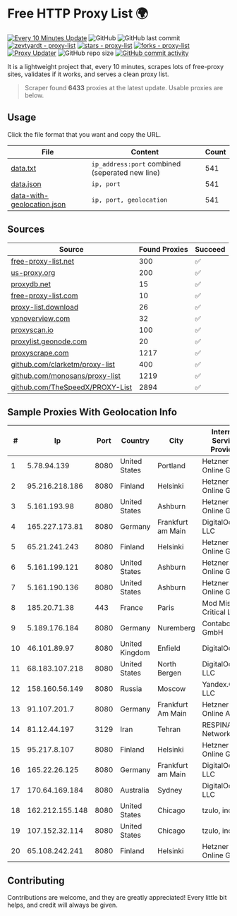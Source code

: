 
# Free HTTP Proxy List 🌍

[![Every 10 Minutes Update](https://github.com/mertguvencli/http-proxy-list/actions/workflows/main.yml/badge.svg?branch=main)](https://github.com/mertguvencli/http-proxy-list/actions/workflows/main.yml)
![GitHub](https://img.shields.io/github/license/mertguvencli/http-proxy-list)
![GitHub last commit](https://img.shields.io/github/last-commit/mertguvencli/http-proxy-list)
[![zevtyardt - proxy-list](https://img.shields.io/static/v1?label=zevtyardt&message=proxy-list&color=blue&logo=github)](https://github.com/zevtyardt/proxy-list "Go to GitHub repo")
[![stars - proxy-list](https://img.shields.io/github/stars/zevtyardt/proxy-list?style=social)](https://github.com/zevtyardt/proxy-list)
[![forks - proxy-list](https://img.shields.io/github/forks/zevtyardt/proxy-list?style=social)](https://github.com/zevtyardt/proxy-list)
[![Proxy Updater](https://github.com/zevtyardt/proxy-list/workflows/Proxy%20Updater/badge.svg)](https://github.com/zevtyardt/proxy-list/actions?query=workflow:"Proxy+Updater")
![GitHub repo size](https://img.shields.io/github/repo-size/zevtyardt/proxy-list)
[![GitHub commit activity](https://img.shields.io/github/commit-activity/m/zevtyardt/proxy-list?logo=commits)](https://github.com/zevtyardt/proxy-list/commits/main)

It is a lightweight project that, every 10 minutes, scrapes lots of free-proxy sites, validates if it works, and serves a clean proxy list.

> Scraper found **6433** proxies at the latest update. Usable proxies are below.

## Usage

Click the file format that you want and copy the URL.

|File|Content|Count|
|----|-------|-----|
|[data.txt](https://raw.githubusercontent.com/mertguvencli/http-proxy-list/main/proxy-list/data.txt)|`ip_address:port` combined (seperated new line)|541|
|[data.json](https://raw.githubusercontent.com/mertguvencli/http-proxy-list/main/proxy-list/data.json)|`ip, port`|541|
|[data-with-geolocation.json](https://raw.githubusercontent.com/mertguvencli/http-proxy-list/main/proxy-list/data-with-geolocation.json)|`ip, port, geolocation`|541|

## Sources

|Source|Found Proxies|Succeed|
|------|-------------|-------|
|[free-proxy-list.net](https://free-proxy-list.net)|300|✅|
|[us-proxy.org](https://www.us-proxy.org)|200|✅|
|[proxydb.net](http://proxydb.net)|15|✅|
|[free-proxy-list.com](https://free-proxy-list.com/?page=&port=&type%5B%5D=http&type%5B%5D=https&up_time=0&search=Search)|10|✅|
|[proxy-list.download](https://www.proxy-list.download/HTTP)|26|✅|
|[vpnoverview.com](https://vpnoverview.com/privacy/anonymous-browsing/free-proxy-servers)|32|✅|
|[proxyscan.io](https://www.proxyscan.io)|100|✅|
|[proxylist.geonode.com](https://proxylist.geonode.com/api/proxy-list?limit=300&page=1&sort_by=lastChecked&sort_type=desc&protocols=http,https)|20|✅|
|[proxyscrape.com](https://api.proxyscrape.com/v2/?request=displayproxies&protocol=http&timeout=10000&country=all&ssl=all&anonymity=all)|1217|✅|
|[github.com/clarketm/proxy-list](https://raw.githubusercontent.com/clarketm/proxy-list/master/proxy-list-raw.txt)|400|✅|
|[github.com/monosans/proxy-list](https://raw.githubusercontent.com/monosans/proxy-list/main/proxies/http.txt)|1219|✅|
|[github.com/TheSpeedX/PROXY-List](https://raw.githubusercontent.com/TheSpeedX/PROXY-List/master/http.txt)|2894|✅|


## Sample Proxies With Geolocation Info

|#|Ip|Port|Country|City|Internet Service Provider|
|-|--|----|-------|----|-------------------------|
|1|5.78.94.139|8080|United States|Portland|Hetzner Online GmbH|
|2|95.216.218.186|8080|Finland|Helsinki|Hetzner Online GmbH|
|3|5.161.193.98|8080|United States|Ashburn|Hetzner Online GmbH|
|4|165.227.173.81|8080|Germany|Frankfurt am Main|DigitalOcean, LLC|
|5|65.21.241.243|8080|Finland|Helsinki|Hetzner Online GmbH|
|6|5.161.199.121|8080|United States|Ashburn|Hetzner Online GmbH|
|7|5.161.190.136|8080|United States|Ashburn|Hetzner Online GmbH|
|8|185.20.71.38|443|France|Paris|Mod Mission Critical LLC|
|9|5.189.176.184|8080|Germany|Nuremberg|Contabo GmbH|
|10|46.101.89.97|8080|United Kingdom|Enfield|DigitalOcean|
|11|68.183.107.218|8080|United States|North Bergen|DigitalOcean, LLC|
|12|158.160.56.149|8080|Russia|Moscow|Yandex.Cloud LLC|
|13|91.107.201.7|8080|Germany|Frankfurt Am Main|Hetzner Online AG|
|14|81.12.44.197|3129|Iran|Tehran|RESPINA Networks|
|15|95.217.8.107|8080|Finland|Helsinki|Hetzner Online GmbH|
|16|165.22.26.125|8080|Germany|Frankfurt am Main|DigitalOcean, LLC|
|17|170.64.169.184|8080|Australia|Sydney|DigitalOcean, LLC|
|18|162.212.155.148|8080|United States|Chicago|tzulo, inc.|
|19|107.152.32.114|8080|United States|Chicago|tzulo, inc.|
|20|65.108.242.241|8080|Finland|Helsinki|Hetzner Online GmbH|



## Contributing

Contributions are welcome, and they are greatly appreciated! Every
little bit helps, and credit will always be given.

